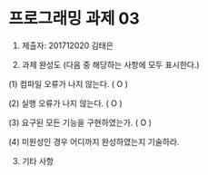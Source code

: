 ﻿# 프로그래밍 과제 03

1. 제출자:  201712020 김태은

2. 과제 완성도 (다음 중 해당하는 사항에 모두 표시한다.)

(1) 컴파일 오류가 나지 않는다. (  O   )

(2) 실행 오류가 나지 않는다. (  O  )

(3) 요구된 모든 기능을 구현하였는가. (  O   )

(4) 미원성인 경우 어디까지 완성하였는지 기술하라.



3. 기타 사항 
